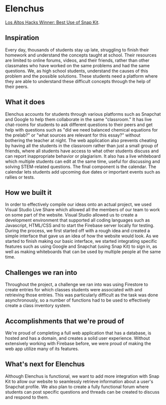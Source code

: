 # Elenchus

[Los Altos Hacks Winner: Best Use
of Snap Kit](https://devpost.com/software/elenchus).

## Inspiration

Every day, thousands of students stay up late, struggling to finish their homework and understand the concepts taught at school. Their resources are limited to online forums, videos, and their friends, rather than other classmates who have worked on the same problems and had the same questions. We, as high school students, understand the causes of this problem and the possible solutions. These students need a platform where they are able to understand these difficult concepts through the help of their peers.

## What it does

Elenchus accounts for students through various platforms such as Snapchat and Google to help them collaborate in the same "classroom." It has live chat-rooms for students to ask different questions to their peers and get help with questions such as "did we need balanced chemical equations for the prelab?" or "what sources are relevant for this essay?" without bothering the teacher at night. The web application also prevents cheating by having all the students in the classroom rather than just a small group of friends, where all students have access to what other students discuss and can report inappropriate behavior or plagiarism. It also has a live whiteboard which multiple students can edit at the same time, useful for discussing and solving STEM-related questions. The final component is the calendar. The calendar lets students add upcoming due dates or important events such as rallies or tests.

## How we built it

In order to effectively compile our ideas onto an actual project, we used Visual Studio Live Share which allowed all the members of our team to work on some part of the website. Visual Studio allowed us to create a development environment that supported all coding languages such as Javascript, HTML/CSS and to start the Firebase server locally for testing. During the process, we first started off with a rough idea and created a simple interface that gave us an idea of how the website would look. As we started to finish making our basic interface, we started integrating specific features such as using Google and Snapchat (using Snap Kit) to sign in, as well as making whiteboards that can be used by multiple people at the same time.

## Challenges we ran into

Throughout the project, a challenge we ran into was using Firestore to create entries for which classes students were associated with and retrieving those entries. This was particularly difficult as the task was done asynchronously, so a number of functions had to be used to effectively create a class inventory system.

## Accomplishments that we're proud of

We're proud of completing a full web application that has a database, is hosted and has a domain, and creates a solid user experience. Without extensively working with Firebase before, we were proud of making the web app utilize many of its features.

## What's next for Elenchus

Although Elenchus is functional, we want to add more integration with Snap Kit to allow our website to seamlessly retrieve information about a user's Snapchat profile. We also plan to create a fully functional forum where students can post specific questions and threads can be created to discuss and respond to them.
